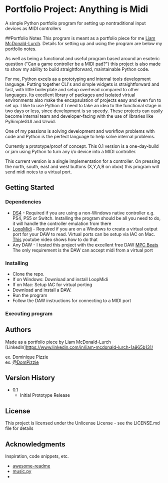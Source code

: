 # Portfolio Project: Anything is Midi

A simple Python portfolio program for setting up nontraditional input devices as MIDI controllers

##Portfolio Notes
This program is meant as a portfolio piece for me [Liam McDonald-Lurch](https://www.linkedin.com/in/liam-mcdonald-lurch-1a965b131/). Details for setting up and using the program are below my portfolio notes. 

As well as being a functional and useful program based around an esoteric question ("Can a game controller be a MIDI pad?") this project is also made to show my ability to build straightforward, maintainable Python code.

For me, Python excels as a prototyping and internal tools development language. Putting together CLI's and simple widgets is straightforward and fast, with little boilerplate and setup overhead compared to other languages. Its excellent library of packages
and isolated virtual environments also make the encapsulation of projects easy and even fun to set up. I like to use Python if I need to take an idea to the functional stage in two days or less, since development is so speedy. These projects can easily become
internal team and developer-facing with the use of libraries like PySimpleGUI and Urwid.

One of my passions is solving development and workflow problems with code and Python is the perfect language to help solve internal problems. 

Currently a prototype/proof of concept. This 0.1 version is a one-day-build or jam using Python to turn any i/o device into a MIDI controller. 

This current version is a single implementation for a controller. On pressing the north, south, east and west buttons (X,Y,A,B on xbox) this program will send midi notes to a virtual port.

## Getting Started

### Dependencies
* [DS4](https://ds4-windows.com/) - Required if you are using a non-Windows native controller e.g. PS4, PS5 or Switch. Installing the program should be all you need to do, it will handle the controller emulation from there
* [LoopMidi](https://www.tobias-erichsen.de/software/loopmidi.html) - Required if you are on a Windows to create a virtual output port for your DAW to read. Virtual ports can be setup via IAC on Mac. [This](https://www.youtube.com/watch?v=RddfomrECPA&t=61s) youtube video shows how to do that
* Any DAW - I tested this project with the excellent free DAW [MPC Beats](https://www.akaipro.com/mpc-beats) The only requirement is the DAW can accept midi from a virtual port

### Installing

* Clone the repo.
* If on Windows: Download and install LoopMidi
* If on Mac: Setup IAC for virtual porting
* Download and install a DAW.
* Run the program
* Follow the DAW instructions for connecting to a MIDI port 

### Executing program



## Authors

Made as a portfolio piece by Liam McDonald-Lurch
[LinkedIn]https://www.linkedin.com/in/liam-mcdonald-lurch-1a965b131/

ex. Dominique Pizzie  
ex. [@DomPizzie](https://twitter.com/dompizzie)

## Version History

* 0.1
    * Initial Prototype Release

## License

This project is licensed under the Unlicense License - see the LICENSE.md file for details

## Acknowledgments

Inspiration, code snippets, etc.
* [awesome-readme](https://github.com/matiassingers/awesome-readme)
* [music.py](https://www.youtube.com/watch?v=RddfomrECPA&t=61s)
* 
